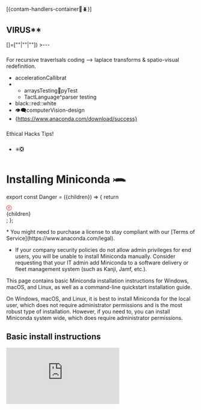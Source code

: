 [{contam-handlers-container🦠🪲}]
## VIRUS**
[]=[""|""|""]) >---
###
For recursive traverlsals coding --> laplace transforms & spatio-visual redefinition.
* accelerationCallibrat
* * arraysTesting🪾pyTest
  * TactLanguage^parser testing 
* black::red::white
* 👁️‍🗨️computerVision-design
* {https://www.anaconda.com/download/success}
###
Ethical Hacks Tips!
###
###
* ✳️❎
# Installing Miniconda 𓆨

export const Danger = ({children}) => {
  return <div class="callout my-4 px-5 py-4 overflow-hidden rounded-2xl flex gap-3 border danger-admonition dark:danger-admonition" data-callout-type="danger">
      <div class="mt-0.5 w-4">
        <svg width="14" height="14" viewBox="0 0 14 14" fill="rgb(239, 68, 68)" xmlns="http://www.w3.org/2000/svg" class="w-4 h-4 text-sky-500" aria-label="Danger">
          <path fill-rule="evenodd" clip-rule="evenodd" d="M7 1.3C10.14 1.3 12.7 3.86 12.7 7C12.7 10.14 10.14 12.7 7 12.7C5.48908 12.6974 4.0408 12.096 2.97241 11.0276C1.90403 9.9592 1.30264 8.51092 1.3 7C1.3 3.86 3.86 1.3 7 1.3ZM7 0C3.14 0 0 3.14 0 7C0 10.86 3.14 14 7 14C10.86 14 14 10.86 14 7C14 3.14 10.86 0 7 0ZM8 3H6V8H8V3ZM8 9H6V11H8V9Z"></path>
        </svg>
      </div>
      <div class="text-sm prose min-w-0 w-full">
        {children}
      </div>
    </div>;
};

<Accordion title="Using Miniconda in a commercial setting?">
  * You might need to purchase a license to stay compliant with our [Terms of Service](https://www.anaconda.com/legal).

  * If your company security policies do not allow admin privileges for end users, you will be unable to install Miniconda manually. Consider requesting that your IT admin add Miniconda to a software delivery or fleet management system (such as Kanji, Jamf, etc.).
</Accordion>

This page contains basic Miniconda installation instructions for Windows, macOS, and Linux, as well as a command-line quickstart installation guide.

<Note>
  On Windows, macOS, and Linux, it is best to install Miniconda for the local user, which does not require administrator permissions and is the most robust type of installation. However, if you need to, you can install Miniconda system wide, which does require administrator permissions.
</Note>

## Basic install instructions

<AccordionGroup>
  <Accordion title="Windows installation">
    <div class="video">
      <iframe src="https://www.youtube.com/embed/AgnAs0nPEVg" title="YouTube video player" frameborder="0" enablejsapi="true" allow="accelerometer; autoplay; clipboard-write; encrypted-media; gyroscope; picture-in-picture; fullscreen" allowfullscreen />
    </div>

    1. Download the installer from the Anaconda website or by using your preferred command line interface:

       <Tabs>
         <Tab title="Anaconda website">
           Navigate to [anaconda.com/download](https://www.anaconda.com/download?utm_source=anacondadocs\&utm_medium=documentation\&utm_campaign=download\&utm_content=installwindows), register with Anaconda (if desired), and click <Icon icon="windows" iconType="brands" /> **Download for Windows** under Miniconda Installers.
         </Tab>

         <Tab title="Command Prompt">
           Open a Command Prompt window and run the following command:

           ```sh
           curl https://repo.anaconda.com/miniconda/Miniconda3-latest-Windows-x86_64.exe --output .\Downloads\Miniconda3-latest-Windows-x86_64.exe
           ```

           <Accordion title="To download a different version">
             View a full list of Miniconda installers in the official [Miniconda archive](https://repo.anaconda.com/miniconda/).

             To download a different version of Miniconda, copy the **Filename** of an installer from the Miniconda archive, then download it using a `curl` command:

             ```sh
             # Replace <FILENAME> with the installer Filename you copied from the Miniconda archive
             curl https://repo.anaconda.com/miniconda/<FILENAME> --output <FILENAME>
             ```

             <Danger>
               Ensure that you are downloading an installer that is compatible with your operating system!
             </Danger>
           </Accordion>
         </Tab>

         <Tab title="PowerShell">
           Open a PowerShell window and run the following command:

           ```powershell
           wget "https://repo.anaconda.com/miniconda/Miniconda3-latest-Windows-x86_64.exe" -outfile ".\Downloads\Miniconda3-latest-Windows-x86_64.exe"
           ```

           <Accordion title="To download a different version">
             View a full list of Miniconda installers in the official [Miniconda archive](https://repo.anaconda.com/miniconda/).

             To download a different version of Miniconda, copy the **Filename** of an installer from the Miniconda archive, then download it using a `wget` command:

             ```powershell
             # Replace <FILENAME> with the installer Filename you copied from the Miniconda archive
             wget "https://repo.anaconda.com/miniconda/<FILENAME>"" -outfile ".\Downloads\<FILENAME>"
             ```

             <Danger>
               Ensure that you are downloading an installer that is compatible with your operating system!
             </Danger>
           </Accordion>
         </Tab>
       </Tabs>

    2. (Recommended) Verify the integrity of your installer to ensure that it was not corrupted or tampered with during download.

       <Accordion title="How do I verify my installer's integrity?">
         To ensure that your downloaded installer has not been tampered with or corrupted, generate its SHA-256 hash value and compare that hash to the official hash provided in the archive.

         1. Open PowerShell and run the following command:

            ```sh
            # Replace <INSTALLER_FILE> with the name of the downloaded installer file
            Get-FileHash .\Downloads\<INSTALLER_FILE> -Algorithm SHA256
            ```

            For example:

            ```
            Get-FileHash .\Downloads\Miniconda3-latest-Windows-x86_64.exe -Algorithm SHA256
            ```

         2. Note the generated SHA-256 hash value from the output.

         3. Visit [repo.anaconda.com/miniconda](https://repo.anaconda.com/miniconda/) to find the official SHA-256 hash for your installer.

         4. Compare the hash values. If they match, the installer is safe to use.

         <Tip>
           For more information, see [cryptographic hash verification](https://docs.conda.io/projects/conda/en/latest/user-guide/install/index.html#cryptographic-hash-verification) in the official conda documentation.
         </Tip>
       </Accordion>

    3. Go to your Downloads folder (or Home folder if downloaded via CLI) and double-click the installer to launch.

       <Warning>
         To prevent permission errors, do not launch the installer from the [Favorites folder](../../reference/troubleshooting/#distro-troubleshooting-favorites-folder).
       </Warning>

       <Note>
         If you encounter issues during installation, temporarily disable your anti-virus software during install, then re-enable it after the installation concludes. If you installed for **All Users**, [uninstall](/getting-started/miniconda/uninstall) Miniconda and re-install it for **Just Me** only.
       </Note>

    4. Read through [Miniconda's End User License Agreement (EULA)](https://www.anaconda.com/legal/terms/miniconda) and click **I Agree** to agree to the terms. You can view Anaconda's Terms of Service (TOS) at [https://www.anaconda.com/legal](https://www.anaconda.com/legal).

    5. Select an installation option:

       * Just Me (Recommended) - Install Miniconda for the current user account.
       * All Users - Install Miniconda for all user accounts on the computer (requires Windows Administrator privileges).

    6. Click **Next**.

    7. Select a destination folder to install Miniconda, then click **Next**.

       <Warning>
         * Anaconda recommends installing Miniconda in a directory with no spaces or special characters to avoid potential compatibility issues with open-source tools. For more information, see the [FAQ](/getting-started/working-with-conda/reference/faq/#in-what-folder-should-i-install-anaconda-on-windows).
         * Do not install as Administrator unless admin privileges are required.
       </Warning>

    8. Customize your installation options:

       * Create shortcuts - Selected by default. Creates Start Menu shortcuts for the Anaconda Prompt packages. Deselecting this option skips creating these shortcuts.
       * Add Miniconda3 to my PATH environment variable - Adds the path that contains the conda binaries to your PATH environment variable.

       Anaconda **does not** recommend selecting this option. The conda binaries path contains other package binaries, which are permanently added to your PATH environment variable, even if no conda environment is currently active. This makes it possible for other software to use these package files, which might lead to errors.

       <Note>
         Unless you plan on installing and running multiple versions of Miniconda or Python, open Anaconda Prompt from the Start Menu to begin your environment management work.
       </Note>

       * Register Miniconda3 as my default Python 3.13 - Selected by default. Registers the Python package in this install as the default Python for programs like VSCode, PyCharm, and so on.
       * Clear the package cache upon completion - Runs `conda clean --all --force-pkgs-dirs` after the install finishes. For more information on these commands, see the [conda command documentation](https://docs.conda.io/projects/conda/en/stable/commands/clean.html).

    9. Click **Install**. The installation might take a few minutes to complete. Click **Show details** to view the packages being installed.

    10. Click **Next** twice, then click **Finish** to close the installer.

    11. Open [Anaconda Prompt](/reference/glossary#anaconda-prompt) to use Miniconda.

    For information on installing in silent mode, see the [Quick command line install](#quickstart-install-instruction) commands for examples or the Installing in silent mode section of [Installing on Windows](https://docs.conda.io/projects/conda/en/latest/user-guide/install/windows.html#install-win-silent) in the conda project documentation.
  </Accordion>

  <Accordion title="macOS/Linux installation">
    <Note>
      As of August 15, 2025, Anaconda has stopped building packages for Intel Mac computers (osx-64). Existing Intel (`MacOSX-x86_64`) installers are still available at [https://repo.anaconda.com/miniconda/](https://repo.anaconda.com/miniconda/) and the last Miniconda installer release for Intel Mac computers will be 25.7.x. For more information, see [our blog on the end of Intel mac support](https://www.anaconda.com/blog/intel-mac-package-support-deprecation).
    </Note>

    <Tabs>
      <Tab title="macOS graphical installer">
        <Warning>
          The graphical installer for macOS installs Miniconda into `/opt/miniconda3` in your file system. If you want to install Miniconda into your Home directory or if you have multiple users on a system and want to manage your installation more carefully, Anaconda recommends the [shell (or command line) installer](#quickstart-install-instruction).
        </Warning>

        1. Navigate to [anaconda.com/download](https://www.anaconda.com/download?utm_source=anacondadocs\&utm_medium=documentation\&utm_campaign=download\&utm_content=installwindows), register with Anaconda (if desired), and click <Icon icon="apple" iconType="brands" /> **Download for Mac** under Miniconda Installers.

        2. (Optional) Anaconda recommends verifying the integrity of the installer after downloading it.

           <Accordion title="How do I verify my installer's integrity?">
             To ensure that your downloaded installer has not been tampered with or corrupted, generate its SHA-256 hash value and compare that hash to the official hash provided in the archive.

             1. Open Terminal and run the following command:

                ```sh
                # Replace <FILE_NAME> with the path to your installer
                shasum -a 256 <FILE_NAME>
                ```

                For example:

                ```sh
                shasum -a 256 ~/Downloads/Miniconda3-latest-MacOSX-arm64.pkg
                ```
             2. Note the generated SHA-256 hash value from the output.
             3. Visit [repo.anaconda.com/miniconda](https://repo.anaconda.com/miniconda/) to find the official SHA-256 hash for your installer.
             4. Compare the hash values. If they match, the installer is safe to use.

             <Tip>
               For more information, see [cryptographic hash verification](https://docs.conda.io/projects/conda/en/latest/user-guide/install/index.html#cryptographic-hash-verification) in the official conda documentation.
             </Tip>
           </Accordion>

        3. Double-click the `.pkg` file.

        4. View the Read Me instructions and click **Continue**.

        5. Read through [Miniconda's End User License Agreement (EULA)](https://www.anaconda.com/legal/terms/miniconda) and click **Continue**, then click **Agree** to agree to the terms. You can view Anaconda's Terms of Service (TOS) at [https://www.anaconda.com/legal](https://www.anaconda.com/legal).

        6. Choose an install location:

           * Install for all users of this computer (Recommended) - Installs Miniconda into /opt/miniconda3 for all users of the computer.
           * Install on a specific disk - Enables you to choose a different location to install Miniconda.

        7. Click **Install**. When the installation finishes, open your terminal application.

           <Note>
             You should see `(base)` in the command line prompt. This tells you that you're in your base conda environment. To learn more about environments, see [Environments](/getting-started/working-with-conda/environments).
           </Note>

        8. Test your installation by running `conda list`. If conda has been installed correctly, a list of installed packages appears.
      </Tab>

      <Tab title="macOS terminal installer">
        1. Download the `.sh` installer by opening a terminal and running one of the following commands (depending on your macOS architecture):

           <CodeGroup>
             ```sh Apple Silicon
             curl -O https://repo.anaconda.com/miniconda/Miniconda3-latest-MacOSX-arm64.sh
             ```

             ```sh Intel
             curl -O https://repo.anaconda.com/miniconda/Miniconda3-latest-MacOSX-x86_64.sh
             ```
           </CodeGroup>

           <Accordion title="To download a different version">
             View a full list of Miniconda installers in the official [Miniconda archive](https://repo.anaconda.com/miniconda/).

             To download a different version of Miniconda, copy the **Filename** of an installer from the archive, then download it using a `curl` command:

             ```
             # Replace <FILENAME> with the installer Filename you copied from the archive
             curl -O https://repo.anaconda.com/miniconda/<FILENAME>
             ```

             <Danger>
               Ensure that you are downloading an installer that is compatible with your operating system!
             </Danger>
           </Accordion>

        2. (Optional) Anaconda recommends verifying the integrity of the installer after downloading it.

           <Accordion title="How do I verify my installer's integrity?">
             To ensure that your downloaded installer has not been tampered with or corrupted, generate its SHA-256 hash value and compare that hash to the official hash provided in the archive.

             1. Open Terminal and run the following command:

                ```
                # Replace <FILE_NAME> with the path to your installer
                shasum -a 256 <FILE_NAME>
                ```

                For example:

                ```
                shasum -a 256 ~/Downloads/Miniconda3-latest-MacOSX-arm64.sh
                ```
             2. Note the generated SHA-256 hash value from the output.
             3. Visit [repo.anaconda.com/miniconda](https://repo.anaconda.com/miniconda/) to find the official SHA-256 hash for your installer.
             4. Compare the hash values. If they match, the installer is safe to use.

             <Tip>
               For more information, see [cryptographic hash verification](https://docs.conda.io/projects/conda/en/latest/user-guide/install/index.html#cryptographic-hash-verification) in the official conda documentation.
             </Tip>
           </Accordion>

        3. Install by running the following (depending on your macOS architecture):

           <CodeGroup>
             ```sh Apple Silicon
             bash ~/Miniconda3-latest-MacOSX-arm64.sh
             ```

             ```sh Intel
             bash ~/Miniconda3-latest-MacOSX-x86_64.sh
             ```
           </CodeGroup>

        4. Press Return to review [Miniconda's End User License Agreement (EULA)](https://www.anaconda.com/legal/terms/miniconda). You can view Anaconda's Terms of Service (TOS) at [https://www.anaconda.com/legal](https://www.anaconda.com/legal).

        5. Enter `yes` to agree to the EULA.

        6. Press Return to accept the default install location (`PREFIX=/Users/<USER>/miniconda3`), or enter another file path to specify an alternate installation directory. The installation might take a few minutes to complete.

        7. Choose an initialization options:

           * Yes - `conda` modifies your shell configuration to initialize conda whenever you open a new shell and to recognize conda commands automatically.
           * No - `conda` will not modify your shell scripts. After installation, if you want to initialize, you must do so manually. For more information, see [Manual shell initialization](#miniconda-manual-shell-init-macos).

        8. The installer finishes and displays, "Thank you for installing Miniconda3!"

        9. Close and re-open your terminal window for the installation to fully take effect, or use the following command to refresh the terminal:

           ```sh
           source ~/.zshrc
           ```

           <Note>
             You should see `(base)` in the command line prompt. This tells you that you're in your base conda environment. To learn more about environments, see [Environments](/getting-started/working-with-conda/environments).
           </Note>

        10. Test your installation by running `conda list`. If conda has been installed correctly, a list of installed packages appears.

        <Accordion title="Manual shell initialization">
          Once installation has successfully completed, initialize your shell by running the following command:

          ```sh
          # Replace <PATH_TO_CONDA> with the path to your conda install
          source <PATH_TO_CONDA>/bin/activate
          conda init --all
          ```

          If you want to specify the shell to initialize (macOS 10.15 and later use `zsh` as the default shell, for example), see [conda init](https://docs.conda.io/projects/conda/en/stable/commands/init.html) in the official conda documentation for a list of supported shells.

          <Note>
            Using `conda init` modifies some of your shell configuration files, such as `.bash_profile` or `.zshrc`. To test which files `conda init` is going to modify on your system, run the command with the `--dry-run` flag.

            ```sh
            conda init --all --dry-run
            ```

            Including `--dry-run` prevents conda from making any actual file updates.
          </Note>
        </Accordion>

        For information on installing in silent mode, see the [Quick command line install](#quickstart-install-instruction) commands for examples or the Installing in silent mode section of [Installing on macOS](https://docs.conda.io/projects/conda/en/latest/user-guide/install/macos.html#install-macos-silent) in the conda project documentation.
      </Tab>

      <Tab title="Linux terminal installer">
        1. Download the latest version of Miniconda by opening a terminal and running one of the following commands (depending on your Linux architecture):

           <Tabs>
             <Tab title="Linux x86">
               ```sh
               wget https://repo.anaconda.com/miniconda/Miniconda3-latest-Linux-x86_64.sh
               ```
             </Tab>

             <Tab title="AWS Graviton2/ARM64">
               ```sh
               wget https://repo.anaconda.com/miniconda/Miniconda3-latest-Linux-aarch64.sh
               ```

               * The `linux-aarch64` package builds might not be compatible with certain Raspberry Pi setups, as Anaconda uses compiler options that target the server-class Neoverse N1/N2 microarchitecture.
             </Tab>

             <Tab title="IBMZ/LinuxOne/s390x">
               ```sh
               wget https://repo.anaconda.com/miniconda/Miniconda3-latest-Linux-s390x.sh
               ```
             </Tab>
           </Tabs>

           <Accordion title="To download a different version">
             View a full list of Miniconda installers in the official [Miniconda archive](https://repo.anaconda.com/miniconda/).

             To download a different version of Miniconda, copy the **Filename** of an installer from the archive, then download it using a `wget` command:

             ```sh
             # Replace <FILENAME> with the installer Filename you copied from the archive
             wget https://repo.anaconda.com/miniconda/<FILENAME>
             ```

             <Danger>
               Ensure that you are downloading an installer that is compatible with your operating system!
             </Danger>
           </Accordion>

        2. (Optional) Anaconda recommends verifying the integrity of the installer after downloading it.

           <Accordion title="How do I verify my installer's integrity?">
             To ensure that your downloaded installer has not been tampered with or corrupted, generate its SHA-256 hash value and compare that hash to the official hash provided in the archive.

             1. Open Terminal and run the following command:

                ```sh
                # Replace <FILE_NAME> with the path to your installer
                sha256sum <FILE_NAME>

                ```

                For example:

                ```sh
                sha256sum ~/Downloads/Miniconda3-latest-Linux-x86_64.sh

                ```
             2. Note the generated SHA-256 hash value from the output.
             3. Visit [repo.anaconda.com/miniconda](https://repo.anaconda.com/miniconda/) to find the official SHA-256 hash for your installer.
             4. Compare the hash values. If they match, the installer is safe to use.

             <Tip>
               For more information, see [cryptographic hash verification](https://docs.conda.io/projects/conda/en/latest/user-guide/install/index.html#cryptographic-hash-verification) in the official conda documentation.
             </Tip>
           </Accordion>

        3. Install Miniconda by running one of the following commands (depending on your Linux architecture):

           <CodeGroup>
             ```sh Linux x86
             bash ~/Miniconda3-latest-Linux-x86_64.sh
             ```

             ```sh AWS Graviton2/ARM64
             bash ~/Miniconda3-latest-Linux-aarch64.sh
             ```

             ```sh IBMZ/LinuxOne/s390x
             bash ~/Miniconda3-latest-Linux-s390x.sh
             ```
           </CodeGroup>

           <Warning>
             The `linux-aarch64` package builds might not be compatible with certain Raspberry Pi setups, as Anaconda uses compiler options that target the server-class Neoverse N1/N2 microarchitecture.
           </Warning>

        4. Press Return to review [Miniconda's End User License Agreement (EULA)](https://www.anaconda.com/legal/terms/miniconda). You can view Anaconda's Terms of Service (TOS) at [https://www.anaconda.com/legal](https://www.anaconda.com/legal).

        5. Enter `yes` to agree to the EULA.

        6. Press Return to accept the default install location (`PREFIX=/Users/<USER>/miniconda3`), or enter another file path to specify an alternate installation directory. The installation might take a few minutes to complete.

        7. Choose an initialization options:

           * Yes - `conda` modifies your shell configuration to initialize conda whenever you open a new shell and to recognize conda commands automatically.
           * No - `conda` will not modify your shell scripts. After installation, if you want to initialize, you must do so manually. For more information, see [Manual shell initialization](#miniconda-manual-shell-init-linux).

        8. The installer finishes and displays, "Thank you for installing Miniconda3!"

        9. Close and re-open your terminal window for the installation to fully take effect, or use the following command to refresh the terminal, depending on your shell:

           <CodeGroup>
             ```sh Bash
             source ~/.bashrc
             ```

             ```sh Zsh
             source ~/.zshrc

             ```

             ```sh Fish
             exec fish
             ```
           </CodeGroup>

           <Note>
             You should see `(base)` in the command line prompt. This tells you that you're in your base conda environment. To learn more about environments, see [Environments](/getting-started/working-with-conda/environments).
           </Note>

        10. Test your installation by running `conda list`. If conda has been installed correctly, a list of installed packages appears.

        <Accordion title="Manual shell initialization">
          Once installation has successfully completed, initialize your shell by running the following command:

          ```sh
          # Replace <PATH_TO_CONDA> with the path to your conda install
          source <PATH_TO_CONDA>/bin/activate
          conda init --all
          ```

          <Note>
            Using `conda init` modifies some of your shell configuration files, such as `.bash_profile` or `.zshrc`. To test which files `conda init` is going to modify on your system, run the command with the `--dry-run` flag.

            ```sh
            conda init --all --dry-run
            ```

            Including `--dry-run` prevents conda from making any actual file updates.
          </Note>
        </Accordion>

        For information on installing in silent mode, see the [Quick command line install](#quickstart-install-instruction) commands for examples or the Installing in silent mode section of [Installing on macOS](https://docs.conda.io/projects/conda/en/latest/user-guide/install/macos.html#install-macos-silent) in the conda project documentation.
      </Tab>
    </Tabs>
  </Accordion>

  <Accordion title="Verify your install">
    Verify your installation of Miniconda by using the CLI:

    1. Access the CLI for your operating system:

       <Tabs>
         <Tab title="Windows">
           1. Search for "Anaconda Prompt" in the taskbar search.
           2. Select **Anaconda Prompt**.
         </Tab>

         <Tab title="macOS">
           1. Use Cmd+Spacebar to open Spotlight Search.
           2. Type "Terminal" and press Return to open.
         </Tab>

         <Tab title="Linux">
           1. In most Linux distributions, use Ctrl+Alt+T to open a terminal application.
         </Tab>
       </Tabs>

       You should see `(base)` in the command line prompt. This tells you that you're in your base conda environment. To learn more about environments, see [Environments](/getting-started/working-with-conda/environments).
    2. Run any conda command. For example:

       * `conda list` - Displays a list of packages installed in your active environment and their versions.
       * `conda --version` - Displays `conda`'s version number.
  </Accordion>
</AccordionGroup>

## Quickstart install instructions

These command line instructions will get you set up quickly with the latest Miniconda installer. Follow the steps for your system to download and install Miniconda, then follow the steps in **Verify your install** above to verify your Miniconda installation.

<Warning>
  These quick install commands run a silent install. If you run a silent install, you are accepting Anaconda's Terms of Service (TOS) by default. Please make sure to review Anaconda's full TOS [here](https://anaconda.com/legal) before proceeding with silent installations.
</Warning>

<Tabs>
  <Tab title="Windows Command Prompt">
    These three commands quickly and quietly download the latest 64-bit Windows installer, rename it to a shorter file name, perform a silent install, and then delete the installer:

    ```sh
    curl https://repo.anaconda.com/miniconda/Miniconda3-latest-Windows-x86_64.exe -o .\miniconda.exe
    start /wait "" .\miniconda.exe /S
    del .\miniconda.exe
    ```

    <Accordion title="To download an older version">
      You can find older versions of the Windows installer at `<https://repo.anaconda.com/miniconda>`.

      For example, to download an older version of Miniconda for Python 3.12 for a 64-bit Windows computer, replace the `curl` command for the latest installer with the following `curl` command instead:

      ```
      curl https://repo.anaconda.com/miniconda/Miniconda3-py312_24.5.0-0-Windows-x86_64.exe -o .\miniconda.exe
      ```
    </Accordion>

    After installing, open [Anaconda Prompt](/reference/glossary#anaconda-prompt) to use Miniconda.
  </Tab>

  <Tab title="Windows PowerShell">
    These three commands quickly and quietly download the latest 64-bit Windows installer, rename it to a shorter file name, perform a silent install, and then delete the installer:

    ```powershell
    wget "https://repo.anaconda.com/miniconda/Miniconda3-latest-Windows-x86_64.exe" -outfile ".\miniconda.exe"
    Start-Process -FilePath ".\miniconda.exe" -ArgumentList "/S" -Wait
    del .\miniconda.exe
    ```

    <Accordion title="To download an older version">
      You can find older versions of the Windows installer at `<https://repo.anaconda.com/miniconda/>`.

      For example, to download an older version of Miniconda for Python 3.12 for a 64-bit Windows computer, replace the `wget` command for the latest installer with the following `wget` command instead:

      ```
      wget "https://repo.anaconda.com/miniconda/Miniconda3-py312_24.5.0-0-Windows-x86_64.exe" -outfile ".\miniconda.exe"
      ```
    </Accordion>

    After installing, open [Anaconda Powershell Prompt](/reference/glossary#anaconda-prompt) to use Miniconda.
  </Tab>

  <Tab title="macOS">
    1. Run the following four commands to download and install the latest macOS installer for your chosen chip architecture. Line by line, these commands:

       * create a new directory named "miniconda3" in your home directory.
       * download the macOS Miniconda installation script for your chosen chip architecture and save the script as `miniconda.sh` in the miniconda3 directory.
       * run the `miniconda.sh` installation script in silent mode using bash.
       * remove the `miniconda.sh` installation script file after installation is complete.

       <CodeGroup>
         ```sh Apple Silicon
         mkdir -p ~/miniconda3
         curl https://repo.anaconda.com/miniconda/Miniconda3-latest-MacOSX-arm64.sh -o ~/miniconda3/miniconda.sh
         bash ~/miniconda3/miniconda.sh -b -u -p ~/miniconda3
         rm ~/miniconda3/miniconda.sh
         ```

         ```sh Intel
         mkdir -p ~/miniconda3
         curl https://repo.anaconda.com/miniconda/Miniconda3-latest-MacOSX-x86_64.sh -o ~/miniconda3/miniconda.sh
         bash ~/miniconda3/miniconda.sh -b -u -p ~/miniconda3
         rm ~/miniconda3/miniconda.sh
         ```
       </CodeGroup>

       <Accordion title="To download an older version">
         You can find different versions of the macOS installer at `<https://repo.anaconda.com/miniconda>`.

         For example, to download an older version of Miniconda for Python 3.12 for an M1 macOS computer, replace the `curl` command for the latest installer with the following `curl` command instead:

         ```sh
         curl https://repo.anaconda.com/miniconda/Miniconda3-py312_24.5.0-0-MacOSX-arm64.sh -o ~/miniconda3/miniconda.sh
         ```

         Or to download an older version of Miniconda for Python 3.9 for an Intel chip macOS computer, replace the `curl` command for the latest installer with the following `curl` command instead:

         ```sh
         mkdir -p ~/miniconda3
         curl https://repo.anaconda.com/miniconda/Miniconda3-py39_24.5.0-0-MacOSX-x86_64.sh -o ~/miniconda3/miniconda.sh
         ```
       </Accordion>

    2. After installing, close and reopen your terminal application or refresh it by running the following command:

       ```sh
       source ~/miniconda3/bin/activate
       ```

    3. Then, initialize conda on all available shells by running the following command:

       ```sh
       conda init --all
       ```

       <Note>
         Using `conda init` modifies some of your shell configuration files, such as `.bash_profile` or `.zshrc`. To test which files `conda init` is going to modify on your system, run the command with the `--dry-run` flag.

         ```sh
         conda init --all --dry-run
         ```

         Including `--dry-run` prevents conda from making any actual file updates.
       </Note>

    If you don't initialize conda after installation, you might see a "conda not found" error, even though conda is installed. See the [Conda: command not found on macOS/Linux](../../reference/troubleshooting/#conda-cmd-not-found) troubleshooting topic for possible solutions.
  </Tab>

  <Tab title="Linux">
    1. Run the following four commands to download and install the latest Linux installer for your chosen chip architecture. Line by line, these commands:

       * create a new directory named "miniconda3" in your home directory.
       * download the Linux Miniconda installation script for your chosen chip architecture and save the script as `miniconda.sh` in the miniconda3 directory.
       * run the `miniconda.sh` installation script in silent mode using bash.
       * remove the `miniconda.sh` installation script file after installation is complete.

       <CodeGroup>
         ```sh 64-bit
         mkdir -p ~/miniconda3
         wget https://repo.anaconda.com/miniconda/Miniconda3-latest-Linux-x86_64.sh -O ~/miniconda3/miniconda.sh
         bash ~/miniconda3/miniconda.sh -b -u -p ~/miniconda3
         rm ~/miniconda3/miniconda.sh
         ```

         ```sh AWS Graviton 2/ARM 64
         mkdir -p ~/miniconda3
         wget https://repo.anaconda.com/miniconda/Miniconda3-latest-Linux-aarch64.sh -O ~/miniconda3/miniconda.sh
         bash ~/miniconda3/miniconda.sh -b -u -p ~/miniconda3
         rm ~/miniconda3/miniconda.sh
         ```

         ```sh IBM Z
         mkdir -p ~/miniconda3
         wget https://repo.anaconda.com/miniconda/Miniconda3-latest-Linux-s390x.sh -O ~/miniconda3/miniconda.sh
         bash ~/miniconda3/miniconda.sh -b -u -p ~/miniconda3
         rm ~/miniconda3/miniconda.sh
         ```
       </CodeGroup>

       <Accordion title="To download an older version">
         You can find different versions of the Linux installer at `<https://repo.anaconda.com/miniconda>`.

         For example, to download an older version of Miniconda for Python 3.12 for an 64-bit version of Linux, replace the `wget` command for the latest installer with the following `wget` command instead:

         ```sh
         wget https://repo.anaconda.com/miniconda/Miniconda3-py312_24.5.0-0-Linux-x86_64.sh -O ~/miniconda3/miniconda.sh
         ```
       </Accordion>

    2. After installing, close and reopen your terminal application or refresh it by running the following command:

       ```sh
       source ~/miniconda3/bin/activate
       ```

    3. Then, initialize conda on all available shells by running the following command:

       ```sh
       conda init --all
       ```

       <Note>
         Using `conda init` modifies some of your shell configuration files, such as `.bash_profile` or `.zshrc`. To test which files `conda init` is going to modify on your system, run the command with the `--dry-run` flag.

         ```sh
         conda init --all --dry-run
         ```

         Including `--dry-run` prevents conda from making any actual file updates.
       </Note>

    If you don't initialize conda after installation, you might see a "conda not found" error, even though conda is installed. See the [Conda: command not found on macOS/Linux](../../reference/troubleshooting/#conda-cmd-not-found) troubleshooting topic for possible solutions.
  </Tab>
</Tabs>
</Tab>
> /end
>> 🚱
